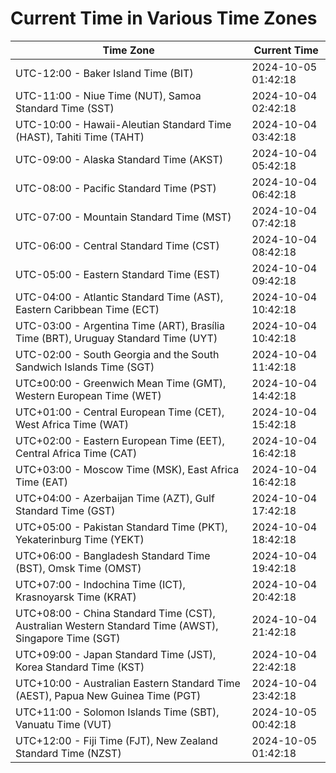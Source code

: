 # Current Time in Various Time Zones

| Time Zone | Current Time |
|-----------|--------------|
| UTC-12:00 - Baker Island Time (BIT) | 2024-10-05 01:42:18 |
| UTC-11:00 - Niue Time (NUT), Samoa Standard Time (SST) | 2024-10-04 02:42:18 |
| UTC-10:00 - Hawaii-Aleutian Standard Time (HAST), Tahiti Time (TAHT) | 2024-10-04 03:42:18 |
| UTC-09:00 - Alaska Standard Time (AKST) | 2024-10-04 05:42:18 |
| UTC-08:00 - Pacific Standard Time (PST) | 2024-10-04 06:42:18 |
| UTC-07:00 - Mountain Standard Time (MST) | 2024-10-04 07:42:18 |
| UTC-06:00 - Central Standard Time (CST) | 2024-10-04 08:42:18 |
| UTC-05:00 - Eastern Standard Time (EST) | 2024-10-04 09:42:18 |
| UTC-04:00 - Atlantic Standard Time (AST), Eastern Caribbean Time (ECT) | 2024-10-04 10:42:18 |
| UTC-03:00 - Argentina Time (ART), Brasília Time (BRT), Uruguay Standard Time (UYT) | 2024-10-04 10:42:18 |
| UTC-02:00 - South Georgia and the South Sandwich Islands Time (SGT) | 2024-10-04 11:42:18 |
| UTC±00:00 - Greenwich Mean Time (GMT), Western European Time (WET) | 2024-10-04 14:42:18 |
| UTC+01:00 - Central European Time (CET), West Africa Time (WAT) | 2024-10-04 15:42:18 |
| UTC+02:00 - Eastern European Time (EET), Central Africa Time (CAT) | 2024-10-04 16:42:18 |
| UTC+03:00 - Moscow Time (MSK), East Africa Time (EAT) | 2024-10-04 16:42:18 |
| UTC+04:00 - Azerbaijan Time (AZT), Gulf Standard Time (GST) | 2024-10-04 17:42:18 |
| UTC+05:00 - Pakistan Standard Time (PKT), Yekaterinburg Time (YEKT) | 2024-10-04 18:42:18 |
| UTC+06:00 - Bangladesh Standard Time (BST), Omsk Time (OMST) | 2024-10-04 19:42:18 |
| UTC+07:00 - Indochina Time (ICT), Krasnoyarsk Time (KRAT) | 2024-10-04 20:42:18 |
| UTC+08:00 - China Standard Time (CST), Australian Western Standard Time (AWST), Singapore Time (SGT) | 2024-10-04 21:42:18 |
| UTC+09:00 - Japan Standard Time (JST), Korea Standard Time (KST) | 2024-10-04 22:42:18 |
| UTC+10:00 - Australian Eastern Standard Time (AEST), Papua New Guinea Time (PGT) | 2024-10-04 23:42:18 |
| UTC+11:00 - Solomon Islands Time (SBT), Vanuatu Time (VUT) | 2024-10-05 00:42:18 |
| UTC+12:00 - Fiji Time (FJT), New Zealand Standard Time (NZST) | 2024-10-05 01:42:18 |
